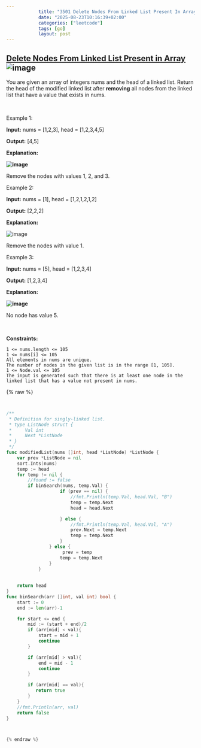 ```yaml
---
            title: "3501 Delete Nodes From Linked List Present In Array"
            date: "2025-08-23T10:16:39+02:00"
            categories: ["leetcode"]
            tags: [go]
            layout: post
---
```

            
## [Delete Nodes From Linked List Present in Array](https://leetcode.com/problems/delete-nodes-from-linked-list-present-in-array) ![image](https://img.shields.io/badge/Difficulty-Medium-orange)

You are given an array of integers nums and the head of a linked list. Return the head of the modified linked list after **removing** all nodes from the linked list that have a value that exists in nums.

 

Example 1:

**Input:** nums = [1,2,3], head = [1,2,3,4,5]

**Output:** [4,5]

**Explanation:**

**![image](https://assets.leetcode.com/uploads/2024/06/11/linkedlistexample0.png)**

Remove the nodes with values 1, 2, and 3.

Example 2:

**Input:** nums = [1], head = [1,2,1,2,1,2]

**Output:** [2,2,2]

**Explanation:**

![image](https://assets.leetcode.com/uploads/2024/06/11/linkedlistexample1.png)

Remove the nodes with value 1.

Example 3:

**Input:** nums = [5], head = [1,2,3,4]

**Output:** [1,2,3,4]

**Explanation:**

**![image](https://assets.leetcode.com/uploads/2024/06/11/linkedlistexample2.png)**

No node has value 5.

 

**Constraints:**

	1 <= nums.length <= 105
	1 <= nums[i] <= 105
	All elements in nums are unique.
	The number of nodes in the given list is in the range [1, 105].
	1 <= Node.val <= 105
	The input is generated such that there is at least one node in the linked list that has a value not present in nums.

{% raw %}


```go


/**
 * Definition for singly-linked list.
 * type ListNode struct {
 *     Val int
 *     Next *ListNode
 * }
 */
func modifiedList(nums []int, head *ListNode) *ListNode {
    var prev *ListNode = nil
    sort.Ints(nums)
    temp := head
    for temp != nil {
        //found := false
        if binSearch(nums, temp.Val) {
                    if (prev == nil) {
                        //fmt.Println(temp.Val, head.Val, "B")
                        temp = temp.Next
                        head = head.Next

                    } else {
                        //fmt.Println(temp.Val, head.Val, "A")
                        prev.Next = temp.Next
                        temp = temp.Next
                    }
                } else {
                     prev = temp
                    temp = temp.Next
                }
            }
            
    
    return head
}
func binSearch(arr []int, val int) bool {
    start := 0
    end := len(arr)-1

    for start <= end {
        mid := (start + end)/2
        if (arr[mid] < val){
            start = mid + 1
            continue
        }

        if (arr[mid] > val){
            end = mid - 1
            continue
        }

        if (arr[mid] == val){
           return true
        }
    }
    //fmt.Println(arr, val)
    return false
}



{% endraw %}
```
